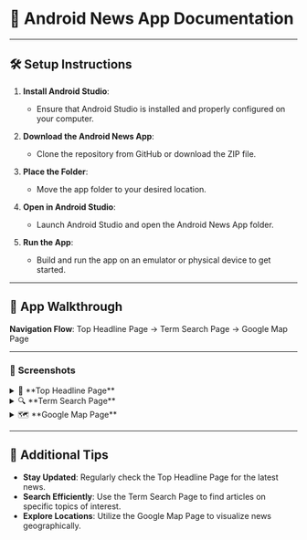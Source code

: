 # 📰 Android News App Documentation

---

## 🛠️ **Setup Instructions**

1. **Install Android Studio**:
   - Ensure that Android Studio is installed and properly configured on your computer.

2. **Download the Android News App**:
   - Clone the repository from GitHub or download the ZIP file.

3. **Place the Folder**:
   - Move the app folder to your desired location.

4. **Open in Android Studio**:
   - Launch Android Studio and open the Android News App folder.

5. **Run the App**:
   - Build and run the app on an emulator or physical device to get started.

---

## 🌟 **App Walkthrough**

**Navigation Flow**: Top Headline Page → Term Search Page → Google Map Page

---

### 📝 **Screenshots**

<details>
<summary>📰 **Top Headline Page**</summary>

![Top Headline](https://github.com/user-attachments/assets/35d5a84f-82ef-42ff-a157-2dfadcd8917f)

> **Description**: Displays the latest top headlines, allowing users to stay updated on current events.

</details>

<details>
<summary>🔍 **Term Search Page**</summary>

![Term Search](https://github.com/user-attachments/assets/3f67786c-1f9b-44eb-8527-7ac7b1b34b52)

> **Description**: Enables users to search for news articles based on specific terms or keywords.

</details>

<details>
<summary>🗺️ **Google Map Page**</summary>

![Google Map](https://github.com/user-attachments/assets/4d56795e-8a1b-4bf8-bb4d-97953002de80)

> **Description**: Integrates Google Maps to display news locations or relevant geographic information.

</details>

---

## 📝 **Additional Tips**

- **Stay Updated**: Regularly check the Top Headline Page for the latest news.
- **Search Efficiently**: Use the Term Search Page to find articles on specific topics of interest.
- **Explore Locations**: Utilize the Google Map Page to visualize news geographically.


